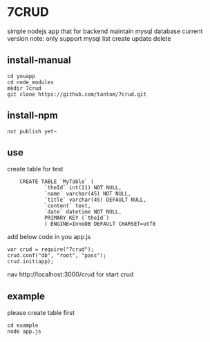 7CRUD
================================
simple nodejs app that for backend maintain mysql database
current version note:
only support mysql
list create update delete

install-manual
--------------
	cd youapp 
	cd node_modules 
	mkdir 7crud
	git clone https://github.com/tantom/7crud.git 

install-npm
-------------
	not publish yet~

use 
-------------
create table for test
````
	CREATE TABLE `MyTable` (
			`theId` int(11) NOT NULL,
			`name` varchar(45) NOT NULL,
			`title` varchar(45) DEFAULT NULL,
			`content` text,
			`date` datetime NOT NULL,
			PRIMARY KEY (`theId`)
			) ENGINE=InnoDB DEFAULT CHARSET=utf8
````

add below code in you app.js
````
var crud = require("7crud");
crud.conf("db", "root", "pass");
crud.init(app);
````
nav http://localhost:3000/crud for start crud

example
--------------------
please create table first
````
cd example
node app.js
````

